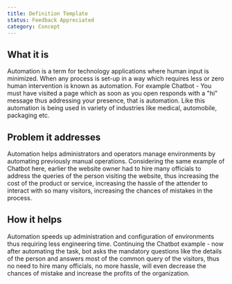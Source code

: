 ```yaml
---
title: Definition Template
status: Feedback Appreciated
category: Concept
---
```


## What it is

Automation is a term for technology applications where human input is minimized.
When any process is set-up in a way which requires less or zero human intervention is known as automation.
For example Chatbot - You must have visited a page which as soon as you open responds with a "hi" message thus addressing your presence, that is automation. Like this automation is being used in variety of industries like medical, automobile, packaging etc.

## Problem it addresses 

Automation helps administrators and operators manage environments by automating previously manual operations.
Considering the same example of Chatbot here, earlier the website owner had to hire many officials to address the queries of the person visiting the website, thus increasing the cost of the product or service, increasing the hassle of the attender to interact with so many visitors, increasing the chances of mistakes in the process.

## How it helps

Automation speeds up administration and configuration of environments thus requiring less engineering time.
Continuing the Chatbot example - now after automating the task, bot asks the mandatory questions like the details of the person and answers most of the common query of the visitors, thus no need to hire many officials, no more hassle, will even decrease the chances of mistake and increase the profits of the organization.
